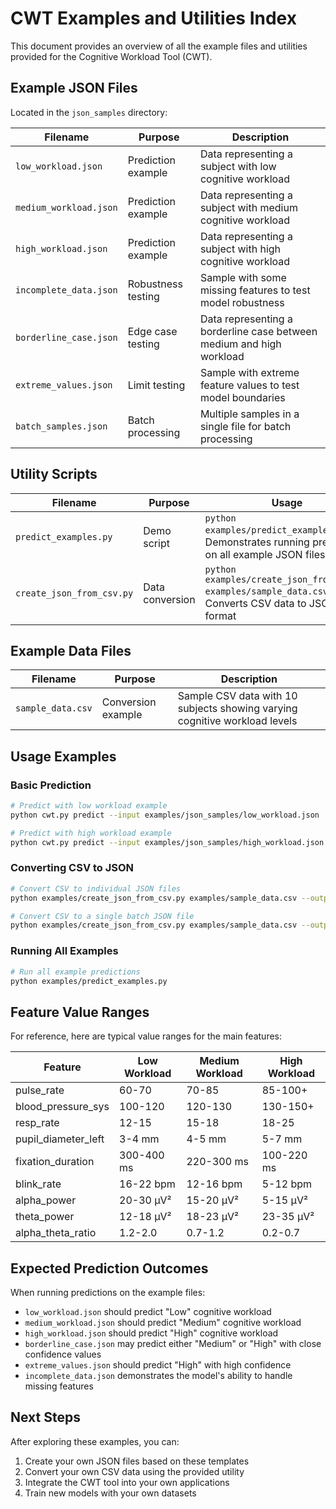 # CWT Examples and Utilities Index

This document provides an overview of all the example files and utilities provided for the Cognitive Workload Tool (CWT).

## Example JSON Files

Located in the `json_samples` directory:

| Filename | Purpose | Description |
|----------|---------|-------------|
| `low_workload.json` | Prediction example | Data representing a subject with low cognitive workload |
| `medium_workload.json` | Prediction example | Data representing a subject with medium cognitive workload |
| `high_workload.json` | Prediction example | Data representing a subject with high cognitive workload |
| `incomplete_data.json` | Robustness testing | Sample with some missing features to test model robustness |
| `borderline_case.json` | Edge case testing | Data representing a borderline case between medium and high workload |
| `extreme_values.json` | Limit testing | Sample with extreme feature values to test model boundaries |
| `batch_samples.json` | Batch processing | Multiple samples in a single file for batch processing |

## Utility Scripts

| Filename | Purpose | Usage |
|----------|---------|-------|
| `predict_examples.py` | Demo script | `python examples/predict_examples.py` - Demonstrates running predictions on all example JSON files |
| `create_json_from_csv.py` | Data conversion | `python examples/create_json_from_csv.py examples/sample_data.csv` - Converts CSV data to JSON format |

## Example Data Files

| Filename | Purpose | Description |
|----------|---------|-------------|
| `sample_data.csv` | Conversion example | Sample CSV data with 10 subjects showing varying cognitive workload levels |

## Usage Examples

### Basic Prediction

```bash
# Predict with low workload example
python cwt.py predict --input examples/json_samples/low_workload.json

# Predict with high workload example
python cwt.py predict --input examples/json_samples/high_workload.json
```

### Converting CSV to JSON

```bash
# Convert CSV to individual JSON files
python examples/create_json_from_csv.py examples/sample_data.csv --output my_json_files

# Convert CSV to a single batch JSON file
python examples/create_json_from_csv.py examples/sample_data.csv --output my_json_files --batch
```

### Running All Examples

```bash
# Run all example predictions
python examples/predict_examples.py
```

## Feature Value Ranges

For reference, here are typical value ranges for the main features:

| Feature | Low Workload | Medium Workload | High Workload |
|---------|--------------|----------------|---------------|
| pulse_rate | 60-70 | 70-85 | 85-100+ |
| blood_pressure_sys | 100-120 | 120-130 | 130-150+ |
| resp_rate | 12-15 | 15-18 | 18-25 |
| pupil_diameter_left | 3-4 mm | 4-5 mm | 5-7 mm |
| fixation_duration | 300-400 ms | 220-300 ms | 100-220 ms |
| blink_rate | 16-22 bpm | 12-16 bpm | 5-12 bpm |
| alpha_power | 20-30 μV² | 15-20 μV² | 5-15 μV² |
| theta_power | 12-18 μV² | 18-23 μV² | 23-35 μV² |
| alpha_theta_ratio | 1.2-2.0 | 0.7-1.2 | 0.2-0.7 |

## Expected Prediction Outcomes

When running predictions on the example files:

- `low_workload.json` should predict "Low" cognitive workload
- `medium_workload.json` should predict "Medium" cognitive workload
- `high_workload.json` should predict "High" cognitive workload
- `borderline_case.json` may predict either "Medium" or "High" with close confidence values
- `extreme_values.json` should predict "High" with high confidence
- `incomplete_data.json` demonstrates the model's ability to handle missing features

## Next Steps

After exploring these examples, you can:

1. Create your own JSON files based on these templates
2. Convert your own CSV data using the provided utility
3. Integrate the CWT tool into your own applications
4. Train new models with your own datasets
